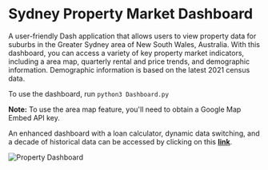 # Sydney Property Market Dashboard

A user-friendly Dash application that allows users to view property data for suburbs in the Greater Sydney area of New South Wales, Australia. With this dashboard, you can access a variety of key property market indicators, including a area map, quarterly rental and price trends, and demographic information. Demographic information is based on the latest 2021 census data. 

To use the dashboard, run <code>python3 Dashboard.py</code>

<b>Note:</b> To use the area map feature, you'll need to obtain a Google Map Embed API key. 

An enhanced dashboard with a loan calculator, dynamic data switching, and a decade of historical data can be accessed by clicking on this <b><a href="http://pb18.pythonanywhere.com/">link</a></b>.

<img src="https://i.imgur.com/er4vsob.png" alt="Property Dashboard">
